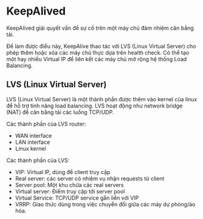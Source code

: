 # KeepAlived
KeepAlived giải quyết vấn đề sự cố trên một máy chủ đảm nhiệm cân bằng tải.

Để làm được điều này, KeepAlive thao tác với LVS (Linux Virtual Server) cho phép thêm hoặc xóa các máy chủ thực dựa trên health check. Có thể tạo một hay nhiều Virtual IP để liên kết các máy chủ mở rộng hệ thống Load Balancing.

## LVS (Linux Virtual Server)
LVS (Linux Virtual Server) là một thành phần được thêm vào kernel của linux để hỗ trợ tính năng load balancing. LVS hoạt động như network bridge (NAT) để cân bằng tải các luồng TCP/UDP.

Các thành phần của LVS router:
- WAN interface
- LAN interface
- Linux kernel

Các thành phần của LVS:
- VIP: Virtual IP, dùng để client truy cập
- Real server: các server có nhiệm vụ nhận requests từ client
- Server pool: Một khu chứa các real servers
- Virtual server: Điểm truy cập tới server pool
- Virtual Service: TCP/UDP service gắn liền với VIP
- VRRP: Giao thức dùng trong việc chuyển đổi giữa các máy dự phòng/ảo hóa.


